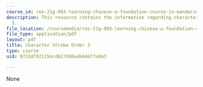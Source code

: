 ```yaml
---
course_id: res-21g-003-learning-chinese-a-foundation-course-in-mandarin-spring-2011
description: This resource contains the information regarding character stroke order
  3.
file_location: /coursemedia/res-21g-003-learning-chinese-a-foundation-course-in-mandarin-spring-2011/0723d792115acd627d48a4b446f7a8a3_MITRES_21G_003S11_stroke03.pdf
file_type: application/pdf
layout: pdf
title: Character Stroke Order 3
type: course
uid: 0723d792115acd627d48a4b446f7a8a3

---
```

None